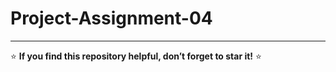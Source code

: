 # Project-Assignment-04

---

⭐ **If you find this repository helpful, don’t forget to star it!** ⭐  
